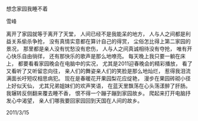 想念家园我睡不着

雪峰


离开了家园就等于离开了天堂，
人间已经不是我能呆的地方，
人与人之间都是利益关系偷杀争抢，
没有真情实意都在算计自己的得赏，
尘俗怎比得上第二家园的景况，
那里都是亲人没有忧愁没有悲伤，
人与人之间真诚相待没有夺抢，
唯有开心快乐自由徜徉，
还有那快乐的歌声是那么地嘹亮。
每天晚上我只要一躺在床上，
都要看看家园晚会在电脑中的实况，
尤其是2011迎春晚会的精彩播放，
看了又看听了又听留恋向往，
亲人们的舞姿亲人们的笑脸是那么地灿烂，
惹得我泪流满面长吁短叹相思病犯。
现在是春暖花开果园梨花应绽艳，
漫步在果园砖砌小径上好似天仙，
尤其兄弟姐妹们的欢声笑语，
在蓝天里飘荡在心头荡漾醉了肝肠。
我辗转反侧翻来覆去睡不香，
恨不得一个蹦子蹦到家园故乡。
爬起来打开电脑抒发心中渴望，
亲人们哪我要回家园回到天国在人间的故乡。

2011/3/15



